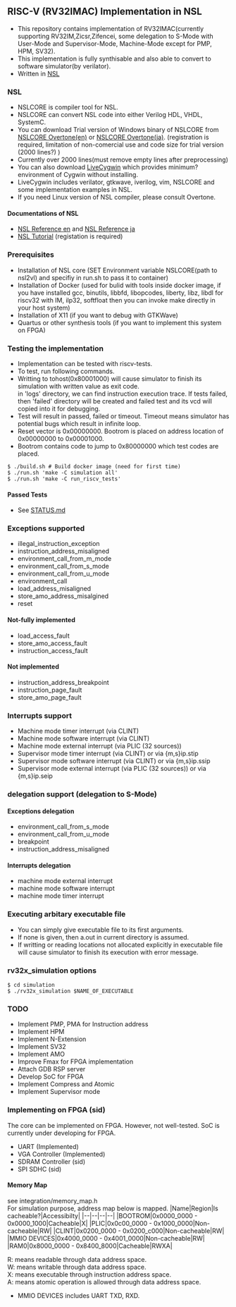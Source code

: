 ## RISC-V (RV32IMAC) Implementation in NSL
- This repository contains implementation of RV32IMAC(currently supporting RV32IM,Zicsr,Zifencei, some delegation to S-Mode with User-Mode and Supervisor-Mode, Machine-Mode except for PMP, HPM, SV32).  
- This implementation is fully synthisable and also able to convert to software simulator(by verilator).  
- Written in [NSL](http://www.overtone.co.jp/products/and-the-nsl/) 
### NSL 
- NSLCORE is compiler tool for NSL.
- NSLCORE can convert NSL code into either Verilog HDL, VHDL, SystemC.
- You can download Trial version of Windows binary of NSLCORE from [NSLCORE Overtone(en)](http://www.overtone.co.jp/en/support/downloads/) or [NSLCORE Overtone(ja)](http://www.overtone.co.jp/support/downloads/). (registration is required, limitation of non-comercial use and code size for trial version (2000 lines?) )
- Currently over 2000 lines(must remove empty lines after preprocessing)
- You can also download [LiveCygwin](http://www.ip-arch.jp/#LiveCygwin) which provides minimum? environment of Cygwin without installing. 
- LiveCygwin includes verilator, gtkwave, iverilog, vim, NSLCORE and some implementation examples in NSL.
- If you need Linux version of NSL compiler, please consult Overtone.
#### Documentations of NSL
- [NSL Reference en](http://www.overtone.co.jp/wp_overtone/wp-content/uploads/2010/06/NSL_Language_Reference_ver1.1E.pdf) and [NSL Reference ja](http://www.overtone.co.jp/release_data/documents/reference/NSL_Language_Reference_ver1.5.pdf)
- [NSL Tutorial](http://www.overtone.co.jp/software_download/ja/) (registation is required)

### Prerequisites
- Installation of NSL core (SET Environment variable NSLCORE(path to nsl2vl) and specifiy in run.sh to pass it to container) 
- Installation of Docker  (used for bulid with tools inside docker image, if you have installed gcc, binutils, libbfd, libopcodes, liberty, libz, libdl for riscv32 with IM, ilp32, softfloat then you can invoke make directly in your host system)
- Installation of X11 (if you want to debug with GTKWave)  
- Quartus or other synthesis tools (if you want to implement this system on FPGA)

### Testing the implementation
- Implementation can be tested with riscv-tests.  
- To test, run following commands.  
- Writting to tohost(0x80001000) will cause simulator to finish its simulation with written value as exit code.  
in 'logs' directory, we can find instruction execution trace. If tests failed, then 'failed' directory will be created and failed test and its vcd will copied into it for debugging.  
- Test will result in passed, failed or timeout. Timeout means simulator has potential bugs which result in infinite loop.  
- Reset vector is 0x00000000. Bootrom is placed on address location of 0x00000000 to 0x00001000.
- Bootrom contains code to jump to 0x80000000 which test codes are placed.
```
$ ./build.sh # Build docker image (need for first time)
$ ./run.sh 'make -C simulation all'
$ ./run.sh 'make -C run_riscv_tests'
```

#### Passed Tests
- See [STATUS.md](STATUS.md)

### Exceptions supported
- illegal_instruction_exception
- instruction_address_misaligned
- environment_call_from_m_mode
- environment_call_from_s_mode
- environment_call_from_u_mode
- environment_call
- load_address_misaligned
- store_amo_address_misalgined
- reset

#### Not-fully implemented
- load_access_fault
- store_amo_access_fault
- instruction_access_fault

#### Not implemented
- instruction_address_breakpoint
- instruction_page_fault
- store_amo_page_fault

### Interrupts support
- Machine mode timer interrupt (via CLINT)
- Machine mode software interrupt (via CLINT)
- Machine mode external interrupt (via PLIC (32 sources))
- Supervisor mode timer interrupt (via CLINT) or via {m,s}ip.stip
- Supervisor mode software interrupt (via CLINT) or via {m,s}ip.ssip
- Supervisor mode external interrupt (via PLIC (32 sources)) or via {m,s}ip.seip

### delegation support (delegation to S-Mode)
#### Exceptions delegation
- environment_call_from_s_mode
- environment_call_from_u_mode
- breakpoint
- instruction_address_misaligned
#### Interrupts delegation
- machine mode external interrupt
- machine mode software interrupt
- machine mode timer interrupt

### Executing arbitary executable file
- You can simply give executable file to its first arguments.
- If none is given, then a.out in current directory is assumed.
- If writting or reading locations not allocated explicitly in executable file 
will cause simulator to finish its execution with error message.

### rv32x_simulation options

``` 
$ cd simulation
$ ./rv32x_simulation $NAME_OF_EXECUTABLE
```

### TODO 
- Implement PMP, PMA for Instruction address
- Implement HPM
- Implement N-Extension
- Implement SV32
- Implement AMO
- Improve Fmax for FPGA implementation
- Attach GDB RSP server
- Develop SoC for FPGA
- Implement Compress and Atomic
- Implement Supervisor mode

### Implementing on FPGA (sid)
The core can be implemented on FPGA.
However, not well-tested. 
SoC is currently under developing for FPGA.
- UART 				(Implemented)
- VGA Controller	(Implemented)
- SDRAM Controller	(sid)
- SPI SDHC			(sid)
#### Memory Map
see integration/memory\_map.h  
For simulation purpose, address map below is mapped. 
|Name|Region|Is cacheable?|Accessibilty|
|--|--|--|--|
|BOOTROM|0x0000\_0000 - 0x0000\_1000|Cacheable|X|
|PLIC|0x0c00\_0000 - 0x1000\_0000|Non-cacheable|RW|
|CLINT|0x0200\_0000 - 0x0200\_c000|Non-cacheable|RW|
|MMIO DEVICES|0x4000\_0000 - 0x4001\_0000|Non-cacheable|RW|
|RAM0|0x8000\_0000 - 0x8400\_8000|Cacheable|RWXA|



R: means readable through data address space.  
W: means writable through data address space.  
X: means executable through instruction address space.  
A: means atomic operation is allowed through data address space.

- MMIO DEVICES includes UART TXD, RXD.
